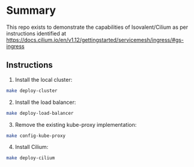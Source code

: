 # Summary

This repo exists to demonstrate the capabilities of Isovalent/Cilium as per instructions identified at
https://docs.cilium.io/en/v1.12/gettingstarted/servicemesh/ingress/#gs-ingress

## Instructions

1. Install the local cluster:

```bash
make deploy-cluster
```

2. Install the load balancer:

```bash
make deploy-load-balancer
```

3. Remove the existing kube-proxy implementation:

```bash
make config-kube-proxy
```

4. Install Cilium:

```bash
make deploy-cilium
```